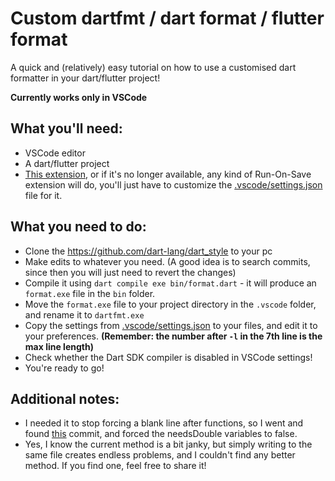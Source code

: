 # Custom dartfmt / dart format / flutter format
A quick and (relatively) easy tutorial on how to use a customised dart formatter in your dart/flutter project!

**Currently works only in VSCode**

## What you'll need:
- VSCode editor
- A dart/flutter project
- [This extension](https://marketplace.visualstudio.com/items?itemName=emeraldwalk.RunOnSave), or if it's no longer available, any kind of Run-On-Save extension will do, you'll just have to customize the [.vscode/settings.json](.vscode/settings.json) file for it.

## What you need to do:
- Clone the https://github.com/dart-lang/dart_style to your pc
- Make edits to whatever you need. (A good idea is to search commits, since then you will just need to revert the changes)
- Compile it using `dart compile exe bin/format.dart` - it will produce an `format.exe` file in the `bin` folder.
- Move the `format.exe` file to your project directory in the `.vscode` folder, and rename it to `dartfmt.exe`
- Copy the settings from [.vscode/settings.json](.vscode/settings.json) to your files, and edit it to your preferences. **(Remember: the number after `-l` in the 7th line is the max line length)**
- Check whether the Dart SDK compiler is disabled in VSCode settings!
- You're ready to go!

## Additional notes:
- I needed it to stop forcing a blank line after functions, so I went and found [this](https://github.com/dart-lang/dart_style/commit/8b5aa7e9d090def190d4ae44a21c9d689928935f) commit, and forced the needsDouble variables to false. 
- Yes, I know the current method is a bit janky, but simply writing to the same file creates endless problems, and I couldn't find any better method. If you find one, feel free to share it!
